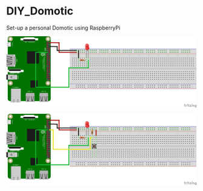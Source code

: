 # DIY_Domotic
Set-up a personal Domotic using RaspberryPi


![RPiBlinkLED](https://github.com/TommasoPino/DIY_Domotic/blob/master/blinkLED/RPiBlinkLED_bb.png)

![RPiBlinkLED](https://github.com/TommasoPino/DIY_Domotic/blob/master/buttonLED/RPiButtonLED_bb.png)
